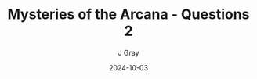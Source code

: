---
title: 'Mysteries of the Arcana - Questions 2'
alt: 'Questions'
date: '2024-10-03'
author: 'J Gray'
artist: 'Gennifer'
---